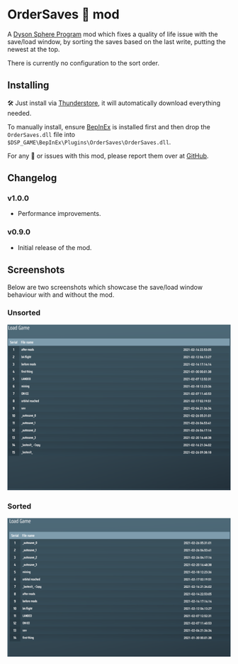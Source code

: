 ﻿# OrderSaves 💾 mod

A [Dyson Sphere Program](https://store.steampowered.com/app/1366540/Dyson_Sphere_Program/) mod which fixes a quality of life issue with the save/load window, by sorting the saves based on the last write, putting the newest at the top.

There is currently no configuration to the sort order.

## Installing

🛠 Just install via [Thunderstore](https://dsp.thunderstore.io), it will automatically download everything needed.

To manually install, ensure [BepInEx](https://github.com/BepInEx/BepInEx) is installed first and then drop the `OrderSaves.dll` file into `$DSP_GAME\BepInEx\Plugins\OrderSaves\OrderSaves.dll`.

For any 🐛 or issues with this mod, please report them over at [GitHub](https://github.com/Therzok/dsp_modding/issues/new).

## Changelog

### v1.0.0

* Performance improvements.

### v0.9.0

* Initial release of the mod.

## Screenshots
Below are two screenshots which showcase the save/load window behaviour with and without the mod.

### Unsorted
![unsorted](https://raw.githubusercontent.com/Therzok/dsp_modding/0c3a14a163238c76d716445af06592d73a59c4c8/src/OrderSaves/images/unsorted.png)

### Sorted
![sorted](https://raw.githubusercontent.com/Therzok/dsp_modding/0c3a14a163238c76d716445af06592d73a59c4c8/src/OrderSaves/images/sorted.png)